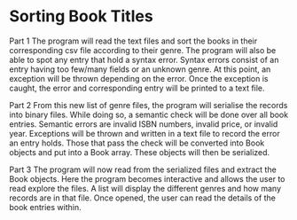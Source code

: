 # Sorting Book Titles
 
Part 1
The program will read the text files and sort the books in their corresponding csv file according to their genre. The program will also be able to spot any entry that hold a syntax error. Syntax errors consist of an entry having too few/many fields or an unknown genre. At this point, an exception will be thrown depending on the error. Once the exception is caught, the error and corresponding entry will be printed to a text file.

Part 2
From this new list of genre files, the program will serialise the records into binary files. While doing so, a semantic check will be done over all book entries. Semantic errors are invalid ISBN numbers, invalid price, or invalid year. Exceptions will be thrown and written in a text file to record the error an entry holds. Those that pass the check will be converted into Book objects and put into a Book array. These objects will then be serialized.

Part 3
The program will now read from the serialized files and extract the Book objects. Here the program becomes interactive and allows the user to read explore the files. A list will display the different genres and how many records are in that file. Once opened, the user can read the details of the book entries within. 
